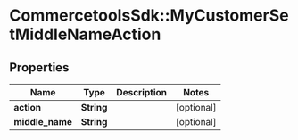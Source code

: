 # CommercetoolsSdk::MyCustomerSetMiddleNameAction

## Properties
Name | Type | Description | Notes
------------ | ------------- | ------------- | -------------
**action** | **String** |  | [optional] 
**middle_name** | **String** |  | [optional] 

